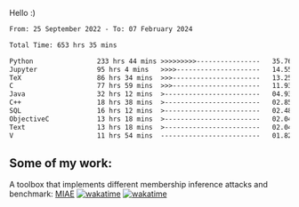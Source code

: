 Hello :)


<!--START_SECTION:waka-->

```txt
From: 25 September 2022 - To: 07 February 2024

Total Time: 653 hrs 35 mins

Python                233 hrs 44 mins >>>>>>>>>----------------   35.76 %
Jupyter               95 hrs 4 mins   >>>>---------------------   14.55 %
TeX                   86 hrs 34 mins  >>>----------------------   13.25 %
C                     77 hrs 59 mins  >>>----------------------   11.93 %
Java                  32 hrs 12 mins  >------------------------   04.93 %
C++                   18 hrs 38 mins  >------------------------   02.85 %
SQL                   16 hrs 12 mins  >------------------------   02.48 %
ObjectiveC            13 hrs 18 mins  >------------------------   02.04 %
Text                  13 hrs 18 mins  >------------------------   02.04 %
V                     11 hrs 54 mins  -------------------------   01.82 %
```

<!--END_SECTION:waka-->

## Some of my work: 

A toolbox that implements different membership inference attacks and benchmark: [MIAE](https://github.com/RPI-DSPlab) [![wakatime](https://wakatime.com/badge/user/18ac89f5-baf8-49e6-a5ee-d9272435ce3a/project/3e6541fd-578f-4d9d-9080-f2a42b2d10e1.svg)](https://wakatime.com/badge/user/18ac89f5-baf8-49e6-a5ee-d9272435ce3a/project/3e6541fd-578f-4d9d-9080-f2a42b2d10e1) [![wakatime](https://wakatime.com/badge/user/18ac89f5-baf8-49e6-a5ee-d9272435ce3a/project/5d5826e9-c6d6-4d86-8b00-0d1608c5f167.svg)](https://wakatime.com/badge/user/18ac89f5-baf8-49e6-a5ee-d9272435ce3a/project/5d5826e9-c6d6-4d86-8b00-0d1608c5f167)

